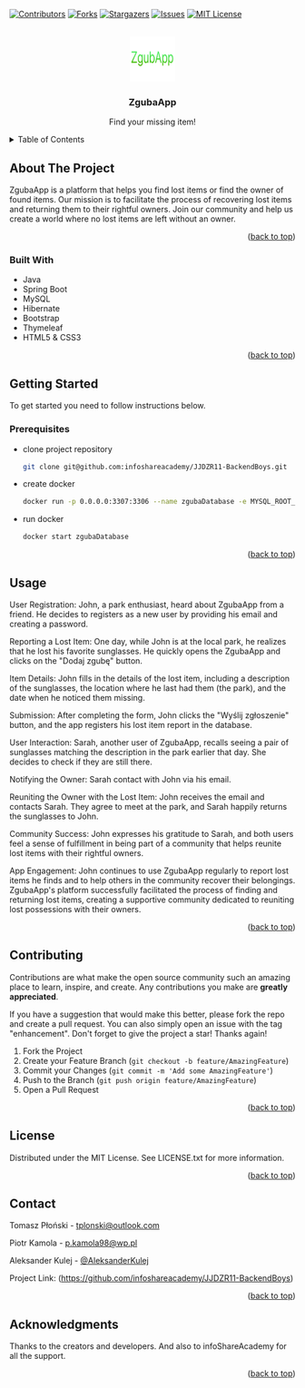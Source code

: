 [![Contributors][contributors-shield]][contributors-url]
[![Forks][forks-shield]][forks-url]
[![Stargazers][stars-shield]][stars-url]
[![Issues][issues-shield]][issues-url]
[![MIT License][license-shield]][license-url]




<!-- PROJECT LOGO -->
<br />
<div align="center">
  <a href="https://github.com/infoshareacademy/JJDZR11-BackendBoys">
    <img src="web/src/main/resources/static/img/logo.png" alt="Logo" width="80" height="80">
  </a>

  <h3 align="center">ZgubaApp</h3>

  <p align="center">
    Find your missing item!
  </p>
</div>



<!-- TABLE OF CONTENTS -->
<details>
  <summary>Table of Contents</summary>
  <ol>
    <li>
      <a href="#about-the-project">About The Project</a>
      <ul>
        <li><a href="#built-with">Built With</a></li>
      </ul>
    </li>
    <li>
      <a href="#getting-started">Getting Started</a>
      <ul>
        <li><a href="#prerequisites">Prerequisites</a></li>
        <li><a href="#installation">Installation</a></li>
      </ul>
    </li>
    <li><a href="#usage">Usage</a></li>
    <li><a href="#roadmap">Roadmap</a></li>
    <li><a href="#contributing">Contributing</a></li>
    <li><a href="#license">License</a></li>
    <li><a href="#contact">Contact</a></li>
    <li><a href="#acknowledgments">Acknowledgments</a></li>
  </ol>
</details>



<!-- ABOUT THE PROJECT -->
## About The Project

ZgubaApp is a platform that helps you find lost items or find the owner of found items. 
Our mission is to facilitate the process of recovering lost items and returning them to their rightful owners. 
Join our community and help us create a world where no lost items are left without an owner.

<p align="right">(<a href="#readme-top">back to top</a>)</p>



### Built With

* Java
* Spring Boot
* MySQL
* Hibernate
* Bootstrap
* Thymeleaf
* HTML5 & CSS3


<p align="right">(<a href="#readme-top">back to top</a>)</p>



<!-- GETTING STARTED -->
## Getting Started

To get started you need to follow instructions below.

### Prerequisites

* clone project repository
    ```sh
    git clone git@github.com:infoshareacademy/JJDZR11-BackendBoys.git
    ```
  
* create docker
    ```sh
    docker run -p 0.0.0.0:3307:3306 --name zgubaDatabase -e MYSQL_ROOT_PASSWORD=root -e MYSQL_DATABASE=zgubaDatabase -d mysql:8.0.32
    ```
  
* run docker
    ```sh
    docker start zgubaDatabase
    ```

<p align="right">(<a href="#readme-top">back to top</a>)</p>



<!-- USAGE EXAMPLES -->
## Usage

User Registration:
John, a park enthusiast, heard about ZgubaApp from a friend. He decides to registers as a new user by providing his email and creating a password.

Reporting a Lost Item:
One day, while John is at the local park, he realizes that he lost his favorite sunglasses. He quickly opens the ZgubaApp and clicks on the "Dodaj zgubę" button.

Item Details:
John fills in the details of the lost item, including a description of the sunglasses, the location where he last had them (the park), and the date when he noticed them missing.

Submission:
After completing the form, John clicks the "Wyślij zgłoszenie" button, and the app registers his lost item report in the database.

User Interaction:
Sarah, another user of ZgubaApp, recalls seeing a pair of sunglasses matching the description in the park earlier that day. She decides to check if they are still there.

Notifying the Owner:
Sarah contact with John via his email.

Reuniting the Owner with the Lost Item:
John receives the email and contacts Sarah. They agree to meet at the park, and Sarah happily returns the sunglasses to John.

Community Success:
John expresses his gratitude to Sarah, and both users feel a sense of fulfillment in being part of a community that helps reunite lost items with their rightful owners.

App Engagement:
John continues to use ZgubaApp regularly to report lost items he finds and to help others in the community recover their belongings.
ZgubaApp's platform successfully facilitated the process of finding and returning lost items, creating a supportive community dedicated to reuniting lost possessions with their owners.



<p align="right">(<a href="#readme-top">back to top</a>)</p>

<!-- CONTRIBUTING -->
## Contributing

Contributions are what make the open source community such an amazing place to learn, inspire, and create. Any contributions you make are **greatly appreciated**.

If you have a suggestion that would make this better, please fork the repo and create a pull request. You can also simply open an issue with the tag "enhancement".
Don't forget to give the project a star! Thanks again!

1. Fork the Project
2. Create your Feature Branch (`git checkout -b feature/AmazingFeature`)
3. Commit your Changes (`git commit -m 'Add some AmazingFeature'`)
4. Push to the Branch (`git push origin feature/AmazingFeature`)
5. Open a Pull Request

<p align="right">(<a href="#readme-top">back to top</a>)</p>



<!-- LICENSE -->
## License

Distributed under the MIT License. See LICENSE.txt for more information.

<p align="right">(<a href="#readme-top">back to top</a>)</p>



<!-- CONTACT -->
## Contact

Tomasz Płoński - tplonski@outlook.com

Piotr Kamola - p.kamola98@wp.pl

Aleksander Kulej - [@AleksanderKulej](https://twitter.com/AleksanderKulej)


Project Link: (https://github.com/infoshareacademy/JJDZR11-BackendBoys)

<p align="right">(<a href="#readme-top">back to top</a>)</p>



<!-- ACKNOWLEDGMENTS -->
## Acknowledgments

Thanks to the creators and developers. And also to infoShareAcademy for all the support.

<p align="right">(<a href="#readme-top">back to top</a>)</p>



<!-- MARKDOWN LINKS & IMAGES -->
<!-- https://www.markdownguide.org/basic-syntax/#reference-style-links -->
  [contributors-shield]: https://img.shields.io/badge/CONTRIBUTORS-8A2BE2
[contributors-url]: https://github.com/infoshareacademy/JJDZR11-BackendBoys/graphs/contributors
[forks-shield]: https://img.shields.io/badge/FORKS-green
[forks-url]: https://github.com/infoshareacademy/JJDZR11-BackendBoys/forks
[stars-shield]: https://img.shields.io/badge/STARS-yellow
[stars-url]: https://github.com/infoshareacademy/JJDZR11-BackendBoys/stargazers
[issues-shield]: https://img.shields.io/badge/ISSUES-red
[issues-url]: https://github.com/infoshareacademy/JJDZR11-BackendBoys/issues
[license-shield]: https://img.shields.io/badge/LICENSE-orange
[license-url]: https://github.com/infoshareacademy/JJDZR11-BackendBoys/blob/main/LICENSE
[product-screenshot]: images/screenshot.png
[Java]: https://img.shields.io/badge/java-blue?Java=java
[Java-url]: https://www.java.com/pl/
[Spring]: https://img.shields.io/badge/spring-blue?Spring=spring
[Spring-url]: https://spring.io/projects/spring-boot
